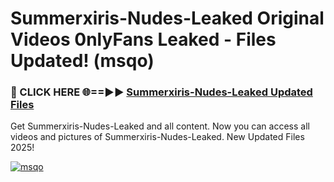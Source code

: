 # Summerxiris-Nudes-Leaked Original Videos 0nlyFans Leaked - Files Updated! (msqo)

<h3>🔴 CLICK HERE 🌐==►► <a href="https://tinyurl.com/yrmya6cz" rel="nofollow">Summerxiris-Nudes-Leaked Updated Files</a></h3>

Get Summerxiris-Nudes-Leaked and all content. Now you can access all videos and pictures of Summerxiris-Nudes-Leaked. New Updated Files 2025!

[![msqo](https://i.imgur.com/FMdXYCs.gif)](https://tinyurl.com/yrmya6cz)
